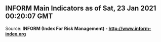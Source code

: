 ## INFORM Main Indicators as of Sat, 23 Jan 2021 00:20:07 GMT

Source: **INFORM (Index For Risk Management) - http://www.inform-index.org**